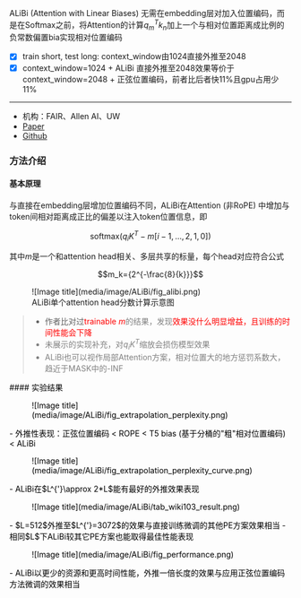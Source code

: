 
ALiBi (Attention with Linear Biases) 无需在embedding层对加入位置编码，而是在Softmax之前，将Attention的计算$q_m^Tk_n$加上一个与相对位置距离成比例的负常数偏置bia实现相对位置编码

- [x] train short, test long: context_window由1024直接外推至2048
- [x] context_window=1024 + ALiBi 直接外推至2048效果等价于 context_window=2048 + 正弦位置编码，前者比后者快11%且gpu占用少11%
---
- 机构：FAIR、Allen AI、UW
- [Paper](media/pdf/ALiBi.pdf)
- [Github](https://github.com/ofirpress/attention_with_linear_biases)

### 方法介绍
#### 基本原理
与直接在embedding层增加位置编码不同，ALiBi在Attention (非RoPE) 中增加与token间相对距离成正比的偏差以注入token位置信息，即  

$$\text{softmax}(q_iK^T - m[i-1, \dots,2, 1, 0])$$

其中$m$是一个和attention head相关、多层共享的标量，每个head对应符合公式

$$m_k={2^{-\frac{8}{k}}}$$

<figure markdown>
  ![Image title](media/image/ALiBi/fig_alibi.png)
  <figcaption>ALiBi单个attention head分数计算示意图</figcaption>
</figure>

>- 作者比对过<font color="red">trainable $m$<font color="gray">的结果，发现<font color="red">效果没什么明显增益，且训练的时间性能会下降<font color="gray">
>- 未展示的实现补充，对$q_iK^T$缩放会损伤模型效果
>- ALiBi也可以视作局部Attention方案，相对位置大的地方惩罚系数大，趋近于MASK中的-INF

<font color="black">
#### 实验结果
<figure markdown>
  ![Image title](media/image/ALiBi/fig_extrapolation_perplexity.png)
</figure>
- 外推性表现：正弦位置编码 < ROPE < T5 bias (基于分桶的"粗"相对位置编码) < ALiBi

<figure markdown>
  ![Image title](media/image/ALiBi/fig_extrapolation_perplexity_curve.png)
</figure>
- ALiBi在$L^{'}\approx 2*L$能有最好的外推效果表现


<figure markdown>
  ![Image title](media/image/ALiBi/tab_wiki103_result.png)
</figure>
- $L=512$外推至$L^{'}=3072$的效果与直接训练微调的其他PE方案效果相当
- 相同$L$下ALiBi较其它PE方案也能取得最佳性能表现

<figure markdown>
  ![Image title](media/image/ALiBi/fig_performance.png)
</figure>
- ALiBi以更少的资源和更高时间性能，外推一倍长度的效果与应用正弦位置编码方法微调的效果相当